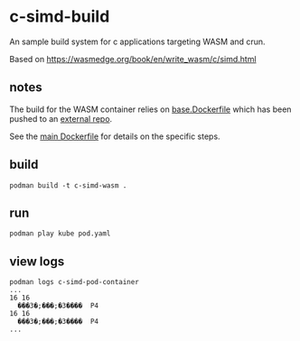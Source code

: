 # c-simd-build
An sample build system for c applications targeting WASM and crun.

Based on https://wasmedge.org/book/en/write_wasm/c/simd.html

## notes

The build for the WASM container relies on [base.Dockerfile](./base.Dockerfile) which has been pushed to an [external repo](quay.io/uirlis/base-c-build).

See the [main Dockerfile](./Dockerfile) for details on the specific steps.

## build
```
podman build -t c-simd-wasm .
```

## run

```
podman play kube pod.yaml
```

## view logs
```
podman logs c-simd-pod-container
...
16 16
  ���3�;���;�3����  P4
16 16
  ���3�;���;�3����  P4
...
```